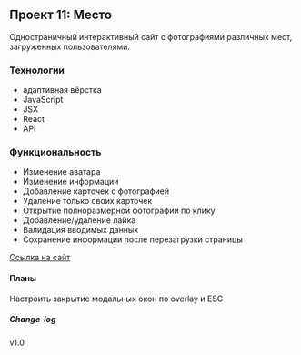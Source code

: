 ## Проект 11: Место
Одностраничный интерактивный сайт с фотографиями различных мест, загруженных пользователями.
### Технологии
* адаптивная вёрстка
* JavaScript
* JSX
* React
* API
### Функциональность
* Изменение аватара
* Изменение информации
* Добавление карточек с фотографией
* Удаление только своих карточек
* Открытие полноразмерной фотографии по клику
* Добавление/удаление лайка
* Валидация вводимых данных
* Сохранение информации после перезагрузки страницы

[Ссылка на сайт](https://embryo83.github.io/mesto-react/)

#### Планы
Настроить закрытие модальных окон по overlay и ESC

##### Change-log
v1.0